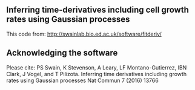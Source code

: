 ## Inferring time-derivatives including cell growth rates using Gaussian processes

This code from:
http://swainlab.bio.ed.ac.uk/software/fitderiv/

## Acknowledging the software

Please cite:
PS Swain, K Stevenson, A Leary, LF Montano-Gutierrez, IBN Clark, J Vogel, and T Pilizota. Inferring time derivatives including growth rates using Gaussian processes Nat Commun 7 (2016) 13766
